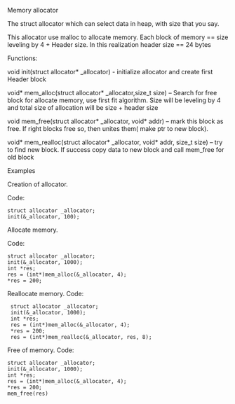 Memory allocator

The struct allocator which can select data in heap, with size that you say.

This allocator use malloc to allocate memory. Each block of memory == size leveling by 4 + Header size. In this realization header size == 24 bytes 


Functions:

void init(struct allocator* _allocator) - initialize allocator and create first Header block

void* mem_alloc(struct allocator* _allocator,size_t size) – Search for free block for allocate memory, use first fit algorithm. Size will be leveling by 4 and total size of allocation will be size + header size 

void mem_free(struct allocator* _allocator, void* addr) – mark this block as free. If right blocks free so, then unites them( make ptr to new block).

void* mem_realloc(struct allocator* _allocator, void* addr, size_t size) – try to find new block. If success copy data to new block and call mem_free for old block

Examples

Creation of allocator.

   Code:
   
    struct allocator _allocator;
    init(&_allocator, 100);
    
Allocate memory.

   Code:

    struct allocator _allocator;
    init(&_allocator, 1000);
    int *res;
    res = (int*)mem_alloc(&_allocator, 4);
    *res = 200;
    
Reallocate memory.
    Code:

     struct allocator _allocator;
     init(&_allocator, 1000);
     int *res;
     res = (int*)mem_alloc(&_allocator, 4);
     *res = 200;
     res = (int*)mem_realloc(&_allocator, res, 8);
   
Free of memory.
   Code:

    struct allocator _allocator;
    init(&_allocator, 1000);
    int *res;
    res = (int*)mem_alloc(&_allocator, 4);
    *res = 200;
    mem_free(res)
    
